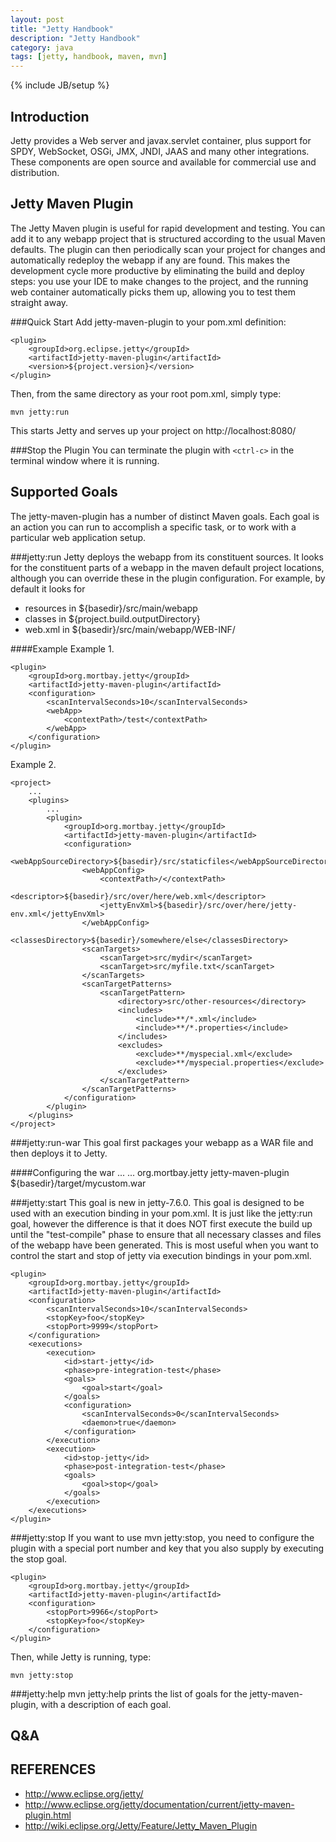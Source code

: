 ```yaml
---
layout: post
title: "Jetty Handbook"
description: "Jetty Handbook"
category: java
tags: [jetty, handbook, maven, mvn]
---
```

{% include JB/setup %}

## Introduction
Jetty provides a Web server and javax.servlet container, plus support for SPDY, WebSocket, OSGi, JMX, JNDI, JAAS and many other integrations. These components are open source and available for commercial use and distribution.

## Jetty Maven Plugin
The Jetty Maven plugin is useful for rapid development and testing. You can add it to any webapp project that is structured according to the usual Maven defaults. The plugin can then periodically scan your project for changes and automatically redeploy the webapp if any are found. This makes the development cycle more productive by eliminating the build and deploy steps: you use your IDE to make changes to the project, and the running web container automatically picks them up, allowing you to test them straight away.

###Quick Start
Add jetty-maven-plugin to your pom.xml definition:

    <plugin>
        <groupId>org.eclipse.jetty</groupId>
        <artifactId>jetty-maven-plugin</artifactId>
        <version>${project.version}</version>
    </plugin>

Then, from the same directory as your root pom.xml, simply type:

    mvn jetty:run

This starts Jetty and serves up your project on http://localhost:8080/

###Stop the Plugin
You can terminate the plugin with `<ctrl-c>` in the terminal window where it is running.

## Supported Goals
The jetty-maven-plugin has a number of distinct Maven goals. Each goal is an action you can run to accomplish a specific task, or to work with a particular web application setup.

###jetty:run
Jetty deploys the webapp from its constituent sources. It looks for the constituent parts of a webapp in the maven default project locations, although you can override these in the plugin configuration. For example, by default it looks for

- resources in ${basedir}/src/main/webapp
- classes in ${project.build.outputDirectory}
- web.xml in ${basedir}/src/main/webapp/WEB-INF/

####Example
Example 1.

    <plugin>
        <groupId>org.mortbay.jetty</groupId>
        <artifactId>jetty-maven-plugin</artifactId>
        <configuration>
            <scanIntervalSeconds>10</scanIntervalSeconds>
            <webApp>
                <contextPath>/test</contextPath>
            </webApp>
        </configuration>
    </plugin>

Example 2.

    <project>
        ...
        <plugins>
            ...
            <plugin>
                <groupId>org.mortbay.jetty</groupId>
                <artifactId>jetty-maven-plugin</artifactId>
                <configuration>
                    <webAppSourceDirectory>${basedir}/src/staticfiles</webAppSourceDirectory>
                    <webAppConfig>
                        <contextPath>/</contextPath>
                        <descriptor>${basedir}/src/over/here/web.xml</descriptor>
                        <jettyEnvXml>${basedir}/src/over/here/jetty-env.xml</jettyEnvXml>
                    </webAppConfig>
                    <classesDirectory>${basedir}/somewhere/else</classesDirectory>
                    <scanTargets>
                        <scanTarget>src/mydir</scanTarget>
                        <scanTarget>src/myfile.txt</scanTarget>
                    </scanTargets>
                    <scanTargetPatterns>
                        <scanTargetPattern>
                            <directory>src/other-resources</directory>
                            <includes>
                                <include>**/*.xml</include>
                                <include>**/*.properties</include>
                            </includes>
                            <excludes>
                                <exclude>**/myspecial.xml</exclude>
                                <exclude>**/myspecial.properties</exclude>
                            </excludes>
                        </scanTargetPattern>
                    </scanTargetPatterns>
                </configuration>
            </plugin>
        </plugins>
    </project>

###jetty:run-war
This goal first packages your webapp as a WAR file and then deploys it to Jetty.

####Configuring the war
    <project>
        ...
        <plugins>
            ...
            <plugin>
                <groupId>org.mortbay.jetty</groupId>
                <artifactId>jetty-maven-plugin</artifactId>
                <configuration>
                    <war>${basedir}/target/mycustom.war</war>
                </configuration>
            </plugin>
        </plugins>
    </project>

###jetty:start
This goal is new in jetty-7.6.0. This goal is designed to be used with an execution binding in your pom.xml. It is just like the jetty:run goal, however the difference is that it does NOT first execute the build up until the "test-compile" phase to ensure that all necessary classes and files of the webapp have been generated. This is most useful when you want to control the start and stop of jetty via execution bindings in your pom.xml.

    <plugin>
        <groupId>org.mortbay.jetty</groupId>
        <artifactId>jetty-maven-plugin</artifactId>
        <configuration>
            <scanIntervalSeconds>10</scanIntervalSeconds>
            <stopKey>foo</stopKey>
            <stopPort>9999</stopPort>
        </configuration>
        <executions>
            <execution>
                <id>start-jetty</id>
                <phase>pre-integration-test</phase>
                <goals>
                    <goal>start</goal>
                </goals>
                <configuration>
                    <scanIntervalSeconds>0</scanIntervalSeconds>
                    <daemon>true</daemon>
                </configuration>
            </execution>
            <execution>
                <id>stop-jetty</id>
                <phase>post-integration-test</phase>
                <goals>
                    <goal>stop</goal>
                </goals>
            </execution>
        </executions>
    </plugin>

###jetty:stop
If you want to use mvn jetty:stop, you need to configure the plugin with a special port number and key that you also supply by executing the stop goal.

    <plugin>
        <groupId>org.mortbay.jetty</groupId>
        <artifactId>jetty-maven-plugin</artifactId>
        <configuration>
            <stopPort>9966</stopPort>
            <stopKey>foo</stopKey>
        </configuration>
    </plugin>

Then, while Jetty is running, type:

    mvn jetty:stop

###jetty:help
mvn jetty:help prints the list of goals for the jetty-maven-plugin, with a description of each goal.

## Q&A

## REFERENCES
- <http://www.eclipse.org/jetty/>
- <http://www.eclipse.org/jetty/documentation/current/jetty-maven-plugin.html>
- <http://wiki.eclipse.org/Jetty/Feature/Jetty_Maven_Plugin>

